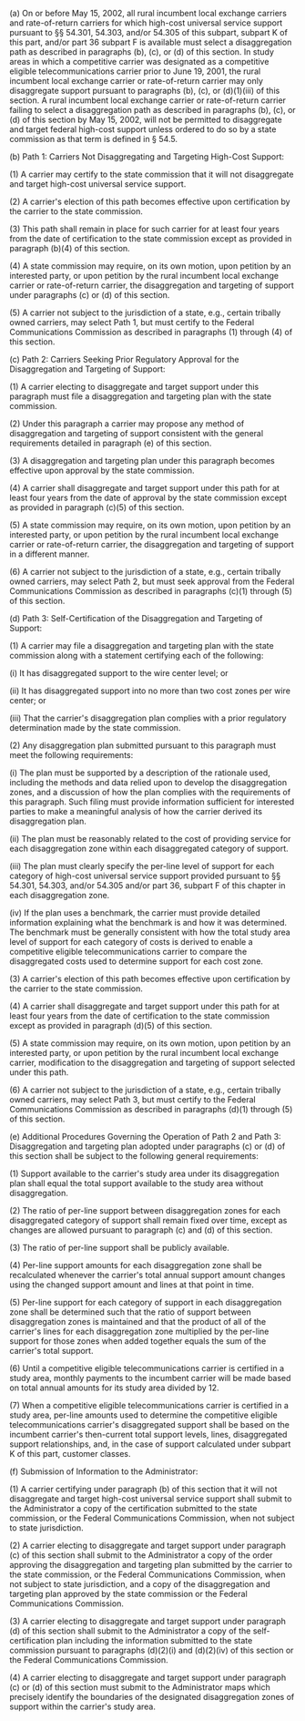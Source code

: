 (a) On or before May 15, 2002, all rural incumbent local exchange carriers and rate-of-return carriers for which high-cost universal service support pursuant to §§ 54.301, 54.303, and/or 54.305 of this subpart, subpart K of this part, and/or part 36 subpart F is available must select a disaggregation path as described in paragraphs (b), (c), or (d) of this section. In study areas in which a competitive carrier was designated as a competitive eligible telecommunications carrier prior to June 19, 2001, the rural incumbent local exchange carrier or rate-of-return carrier may only disaggregate support pursuant to paragraphs (b), (c), or (d)(1)(iii) of this section. A rural incumbent local exchange carrier or rate-of-return carrier failing to select a disaggregation path as described in paragraphs (b), (c), or (d) of this section by May 15, 2002, will not be permitted to disaggregate and target federal high-cost support unless ordered to do so by a state commission as that term is defined in § 54.5.

(b) Path 1: Carriers Not Disaggregating and Targeting High-Cost Support:

(1) A carrier may certify to the state commission that it will not disaggregate and target high-cost universal service support.

(2) A carrier's election of this path becomes effective upon certification by the carrier to the state commission.

(3) This path shall remain in place for such carrier for at least four years from the date of certification to the state commission except as provided in paragraph (b)(4) of this section.

(4) A state commission may require, on its own motion, upon petition by an interested party, or upon petition by the rural incumbent local exchange carrier or rate-of-return carrier, the disaggregation and targeting of support under paragraphs (c) or (d) of this section.

(5) A carrier not subject to the jurisdiction of a state, e.g., certain tribally owned carriers, may select Path 1, but must certify to the Federal Communications Commission as described in paragraphs (1) through (4) of this section.

(c) Path 2: Carriers Seeking Prior Regulatory Approval for the Disaggregation and Targeting of Support:

(1) A carrier electing to disaggregate and target support under this paragraph must file a disaggregation and targeting plan with the state commission.

(2) Under this paragraph a carrier may propose any method of disaggregation and targeting of support consistent with the general requirements detailed in paragraph (e) of this section.

(3) A disaggregation and targeting plan under this paragraph becomes effective upon approval by the state commission.

(4) A carrier shall disaggregate and target support under this path for at least four years from the date of approval by the state commission except as provided in paragraph (c)(5) of this section.

(5) A state commission may require, on its own motion, upon petition by an interested party, or upon petition by the rural incumbent local exchange carrier or rate-of-return carrier, the disaggregation and targeting of support in a different manner.

(6) A carrier not subject to the jurisdiction of a state, e.g., certain tribally owned carriers, may select Path 2, but must seek approval from the Federal Communications Commission as described in paragraphs (c)(1) through (5) of this section.

(d) Path 3: Self-Certification of the Disaggregation and Targeting of Support:

(1) A carrier may file a disaggregation and targeting plan with the state commission along with a statement certifying each of the following:

(i) It has disaggregated support to the wire center level; or

(ii) It has disaggregated support into no more than two cost zones per wire center; or

(iii) That the carrier's disaggregation plan complies with a prior regulatory determination made by the state commission.

(2) Any disaggregation plan submitted pursuant to this paragraph must meet the following requirements:

(i) The plan must be supported by a description of the rationale used, including the methods and data relied upon to develop the disaggregation zones, and a discussion of how the plan complies with the requirements of this paragraph. Such filing must provide information sufficient for interested parties to make a meaningful analysis of how the carrier derived its disaggregation plan.

(ii) The plan must be reasonably related to the cost of providing service for each disaggregation zone within each disaggregated category of support.

(iii) The plan must clearly specify the per-line level of support for each category of high-cost universal service support provided pursuant to §§ 54.301, 54.303, and/or 54.305 and/or part 36, subpart F of this chapter in each disaggregation zone.

(iv) If the plan uses a benchmark, the carrier must provide detailed information explaining what the benchmark is and how it was determined. The benchmark must be generally consistent with how the total study area level of support for each category of costs is derived to enable a competitive eligible telecommunications carrier to compare the disaggregated costs used to determine support for each cost zone.

(3) A carrier's election of this path becomes effective upon certification by the carrier to the state commission.

(4) A carrier shall disaggregate and target support under this path for at least four years from the date of certification to the state commission except as provided in paragraph (d)(5) of this section.

(5) A state commission may require, on its own motion, upon petition by an interested party, or upon petition by the rural incumbent local exchange carrier, modification to the disaggregation and targeting of support selected under this path.

(6) A carrier not subject to the jurisdiction of a state, e.g., certain tribally owned carriers, may select Path 3, but must certify to the Federal Communications Commission as described in paragraphs (d)(1) through (5) of this section.

(e) Additional Procedures Governing the Operation of Path 2 and Path 3: Disaggregation and targeting plan adopted under paragraphs (c) or (d) of this section shall be subject to the following general requirements:

(1) Support available to the carrier's study area under its disaggregation plan shall equal the total support available to the study area without disaggregation.

(2) The ratio of per-line support between disaggregation zones for each disaggregated category of support shall remain fixed over time, except as changes are allowed pursuant to paragraph (c) and (d) of this section.

(3) The ratio of per-line support shall be publicly available.

(4) Per-line support amounts for each disaggregation zone shall be recalculated whenever the carrier's total annual support amount changes using the changed support amount and lines at that point in time.

(5) Per-line support for each category of support in each disaggregation zone shall be determined such that the ratio of support between disaggregation zones is maintained and that the product of all of the carrier's lines for each disaggregation zone multiplied by the per-line support for those zones when added together equals the sum of the carrier's total support.

(6) Until a competitive eligible telecommunications carrier is certified in a study area, monthly payments to the incumbent carrier will be made based on total annual amounts for its study area divided by 12.

(7) When a competitive eligible telecommunications carrier is certified in a study area, per-line amounts used to determine the competitive eligible telecommunications carrier's disaggregated support shall be based on the incumbent carrier's then-current total support levels, lines, disaggregated support relationships, and, in the case of support calculated under subpart K of this part, customer classes.

(f) Submission of Information to the Administrator:

(1) A carrier certifying under paragraph (b) of this section that it will not disaggregate and target high-cost universal service support shall submit to the Administrator a copy of the certification submitted to the state commission, or the Federal Communications Commission, when not subject to state jurisdiction.

(2) A carrier electing to disaggregate and target support under paragraph (c) of this section shall submit to the Administrator a copy of the order approving the disaggregation and targeting plan submitted by the carrier to the state commission, or the Federal Communications Commission, when not subject to state jurisdiction, and a copy of the disaggregation and targeting plan approved by the state commission or the Federal Communications Commission.

(3) A carrier electing to disaggregate and target support under paragraph (d) of this section shall submit to the Administrator a copy of the self-certification plan including the information submitted to the state commission pursuant to paragraphs (d)(2)(i) and (d)(2)(iv) of this section or the Federal Communications Commission.

(4) A carrier electing to disaggregate and target support under paragraph (c) or (d) of this section must submit to the Administrator maps which precisely identify the boundaries of the designated disaggregation zones of support within the carrier's study area.

